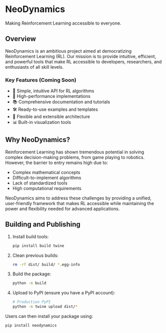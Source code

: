# NeoDynamics

Making Reinforcement Learning accessible to everyone.

## Overview

NeoDynamics is an ambitious project aimed at democratizing Reinforcement Learning (RL). Our mission is to provide intuitive, efficient, and powerful tools that make RL accessible to developers, researchers, and enthusiasts of all skill levels.

### Key Features (Coming Soon)
- 🎯 Simple, intuitive API for RL algorithms
- 🚀 High-performance implementations
- 📚 Comprehensive documentation and tutorials
- 🛠️ Ready-to-use examples and templates
- 🔧 Flexible and extensible architecture
- 📊 Built-in visualization tools

## Why NeoDynamics?

Reinforcement Learning has shown tremendous potential in solving complex decision-making problems, from game playing to robotics. However, the barrier to entry remains high due to:
- Complex mathematical concepts
- Difficult-to-implement algorithms
- Lack of standardized tools
- High computational requirements

NeoDynamics aims to address these challenges by providing a unified, user-friendly framework that makes RL accessible while maintaining the power and flexibility needed for advanced applications.

## Building and Publishing
1. Install build tools:
   ```bash
   pip install build twine
   ```

1. Clean previous builds:
   ```bash
   rm -rf dist/ build/ *.egg-info
   ```

2. Build the package:
   ```bash
   python -m build
   ```

3. Upload to PyPI (ensure you have a PyPI account):
   ```bash
   # Production PyPI
   python -m twine upload dist/*
   ```

Users can then install your package using:
```bash
pip install neodynamics
```